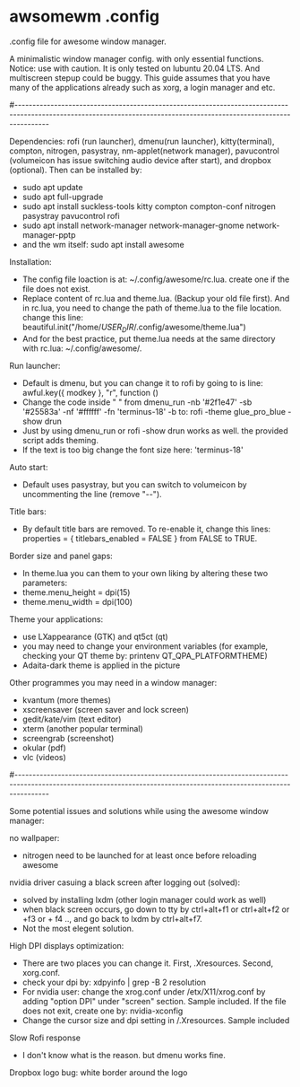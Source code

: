 # awsomewm .config

.config file for awesome window manager.

A minimalistic window manager config. with only essential functions.
Notice: use with caution. It is only tested on lubuntu 20.04 LTS. And multiscreen stepup could be buggy. 
This guide assumes that you have many of the applications already such as xorg, a login manager and etc. 

#---------------------------------------------------------------------------------------------------------------------------------------------------------------------

Dependencies: rofi (run launcher), dmenu(run launcher), kitty(terminal), compton, nitrogen, pasystray, nm-applet(network manager), pavucontrol (volumeicon has issue switching audio device after start), and dropbox (optional). Then can be installed by: 
- sudo apt update
- sudo apt full-upgrade
- sudo apt install suckless-tools kitty compton compton-conf nitrogen pasystray pavucontrol rofi
- sudo apt install network-manager network-manager-gnome network-manager-pptp
- and the wm itself: sudo apt install awesome

Installation: 
- The config file loaction is at: ~/.config/awesome/rc.lua. create one if the file does not exist. 
- Replace content of rc.lua and theme.lua. (Backup your old file first). And in rc.lua, you need to change the path of theme.lua to the file location. change this line: beautiful.init("/home/$USER_DIR$/.config/awesome/theme.lua")
- And for the best practice, put theme.lua needs at the same directory with rc.lua: ~/.config/awesome/. 

Run launcher:
- Default is dmenu, but you can change it to rofi by going to is line: awful.key({ modkey },            "r",     function ()
- Change the code inside " " from dmenu_run -nb '#2f1e47' -sb '#25583a' -nf '#ffffff' -fn 'terminus-18' -b to: rofi -theme glue_pro_blue -show drun
- Just by using dmenu_run or rofi -show drun works as well. the provided script adds theming. 
- If the text is too big change the font size here: 'terminus-18'

Auto start:
- Default uses pasystray, but you can switch to volumeicon by uncommenting the line (remove "--").

Title bars:
- By default title bars are removed. To re-enable it, change this lines: properties = { titlebars_enabled = FALSE } from FALSE to TRUE.   

Border size and panel gaps:
- In theme.lua you can them to your own liking by altering these two parameters:
- theme.menu_height = dpi(15)
- theme.menu_width  = dpi(100)

Theme your applications: 
- use LXappearance (GTK) and qt5ct (qt)
- you may need to change your environment variables (for example, checking your QT theme by: printenv QT_QPA_PLATFORMTHEME)
- Adaita-dark theme is applied in the picture 

Other programmes you may need in a window manager:
- kvantum (more themes)
- xscreensaver (screen saver and lock screen)
- gedit/kate/vim (text editor)
- xterm (another popular terminal)
- screengrab (screenshot)
- okular (pdf)
- vlc (videos)

#---------------------------------------------------------------------------------------------------------------------------------------------------------------------

Some potential issues and solutions while using the awesome window manager:

no wallpaper:
- nitrogen need to be launched for at least once before reloading awesome

nvidia driver casuing a black screen after logging out (solved):
- solved by installing lxdm (other login manager could work as well)
- when black screen occurs, go down to tty by ctrl+alt+f1 or ctrl+alt+f2 or +f3 or + f4 .., and go back to lxdm by ctrl+alt+f7.
- Not the most elegent solution.

High DPI displays optimization:
- There are two places you can change it. First, .Xresources. Second, xorg.conf.
- check your dpi by: xdpyinfo | grep -B 2 resolution
- For nvidia user: change the xrog.conf under /etx/X11/xrog.conf by adding "option DPI" under "screen" section. Sample included. If the file does not exit, create one by: nvidia-xconfig
- Change the cursor size and dpi setting in /.Xresources. Sample included
 
Slow Rofi response
- I don't know what is the reason. but dmenu works fine.

Dropbox logo bug: white border around the logo
